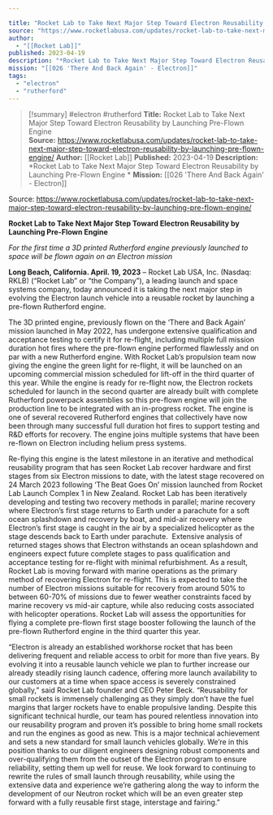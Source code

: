 ```yaml
---

title: "Rocket Lab to Take Next Major Step Toward Electron Reusability by Launching Pre-Flown Engine  "
source: "https://www.rocketlabusa.com/updates/rocket-lab-to-take-next-major-step-toward-electron-reusability-by-launching-pre-flown-engine/"
author:
  - "[[Rocket Lab]]"
published: 2023-04-19
description: "*Rocket Lab to Take Next Major Step Toward Electron Reusability by Launching Pre-Flown Engine *"
mission: "[[026 'There And Back Again' - Electron]]"
tags:
  - "electron"
  - "rutherford"
---
```

>[!summary]
#electron #rutherford
**Title:** Rocket Lab to Take Next Major Step Toward Electron Reusability by Launching Pre-Flown Engine  
**Source:** https://www.rocketlabusa.com/updates/rocket-lab-to-take-next-major-step-toward-electron-reusability-by-launching-pre-flown-engine/
**Author:** [[Rocket Lab]]
**Published:** 2023-04-19
**Description:** *Rocket Lab to Take Next Major Step Toward Electron Reusability by Launching Pre-Flown Engine *
**Mission:** [[026 'There And Back Again' - Electron]]

Source: https://www.rocketlabusa.com/updates/rocket-lab-to-take-next-major-step-toward-electron-reusability-by-launching-pre-flown-engine/

**Rocket Lab to Take Next Major Step Toward Electron Reusability by Launching Pre-Flown Engine** 

*For the first time a 3D printed Rutherford engine previously launched to space will be flown again on an Electron mission* 

**Long Beach, California. April. 19, 2023** – Rocket Lab USA, Inc. (Nasdaq: RKLB) (“Rocket Lab” or “the Company”), a leading launch and space systems company, today announced it is taking the next major step in evolving the Electron launch vehicle into a reusable rocket by launching a pre-flown Rutherford engine.

The 3D printed engine, previously flown on the ‘There and Back Again’ mission launched in May 2022, has undergone extensive qualification and acceptance testing to certify it for re-flight, including multiple full mission duration hot fires where the pre-flown engine performed flawlessly and on par with a new Rutherford engine. With Rocket Lab’s propulsion team now giving the engine the green light for re-flight, it will be launched on an upcoming commercial mission scheduled for lift-off in the third quarter of this year. While the engine is ready for re-flight now, the Electron rockets scheduled for launch in the second quarter are already built with complete Rutherford powerpack assemblies so this pre-flown engine will join the production line to be integrated with an in-progress rocket. The engine is one of several recovered Rutherford engines that collectively have now been through many successful full duration hot fires to support testing and R&D efforts for recovery. The engine joins multiple systems that have been re-flown on Electron including helium press systems.

Re-flying this engine is the latest milestone in an iterative and methodical reusability program that has seen Rocket Lab recover hardware and first stages from six Electron missions to date, with the latest stage recovered on 24 March 2023 following ‘The Beat Goes On’ mission launched from Rocket Lab Launch Complex 1 in New Zealand. Rocket Lab has been iteratively developing and testing two recovery methods in parallel; marine recovery where Electron’s first stage returns to Earth under a parachute for a soft ocean splashdown and recovery by boat, and mid-air recovery where Electron’s first stage is caught in the air by a specialized helicopter as the stage descends back to Earth under parachute.  Extensive analysis of returned stages shows that Electron withstands an ocean splashdown and engineers expect future complete stages to pass qualification and acceptance testing for re-flight with minimal refurbishment. As a result, Rocket Lab is moving forward with marine operations as the primary method of recovering Electron for re-flight. This is expected to take the number of Electron missions suitable for recovery from around 50% to between 60-70% of missions due to fewer weather constraints faced by marine recovery vs mid-air capture, while also reducing costs associated with helicopter operations. Rocket Lab will assess the opportunities for flying a complete pre-flown first stage booster following the launch of the pre-flown Rutherford engine in the third quarter this year.

“Electron is already an established workhorse rocket that has been delivering frequent and reliable access to orbit for more than five years. By evolving it into a reusable launch vehicle we plan to further increase our already steadily rising launch cadence, offering more launch availability to our customers at a time when space access is severely constrained globally,” said Rocket Lab founder and CEO Peter Beck. “Reusability for small rockets is immensely challenging as they simply don’t have the fuel margins that larger rockets have to enable propulsive landing. Despite this significant technical hurdle, our team has poured relentless innovation into our reusability program and proven it’s possible to bring home small rockets and run the engines as good as new. This is a major technical achievement and sets a new standard for small launch vehicles globally. We’re in this position thanks to our diligent engineers designing robust components and over-qualifying them from the outset of the Electron program to ensure reliability, setting them up well for reuse. We look forward to continuing to rewrite the rules of small launch through reusability, while using the extensive data and experience we’re gathering along the way to inform the development of our Neutron rocket which will be an even greater step forward with a fully reusable first stage, interstage and fairing.”